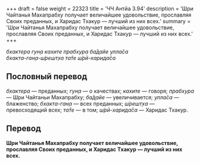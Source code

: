+++
draft = false
weight = 22323
title = 'ЧЧ Антйа 3.94'
description = 'Шри Чайтанья Махапрабху получает величайшее удовольствие, прославляя Своих преданных, и Харидас Тхакур — лучший из них всех.'
summary = 'Шри Чайтанья Махапрабху получает величайшее удовольствие, прославляя Своих преданных, и Харидас Тхакур — лучший из них всех.'
+++

_бхактера гун̣а кахите прабхура ба̄д̣айе улла̄са  
бхакта-ган̣а-ш́решт̣ха та̄те ш́рӣ-харида̄са_

## Пословный перевод

_бхактера_ — преданных; _гун̣а_ — о качествах; _кахите_ — говоря; _прабхура_ — Шри Чайтаньи Махапрабху; _ба̄д̣айе_ — увеличивается; _улла̄са_ — блаженство; _бхакта_\-_ган̣а_ — всех преданных; _ш́решт̣ха_ — превосходящий всех; _та̄те_ — в том; _ш́рӣ_\-_харида̄са_ — Харидас Тхакур.

## Перевод

**Шри Чайтанья Махапрабху получает величайшее удовольствие, прославляя Своих преданных, и Харидас Тхакур — лучший из них всех.**
